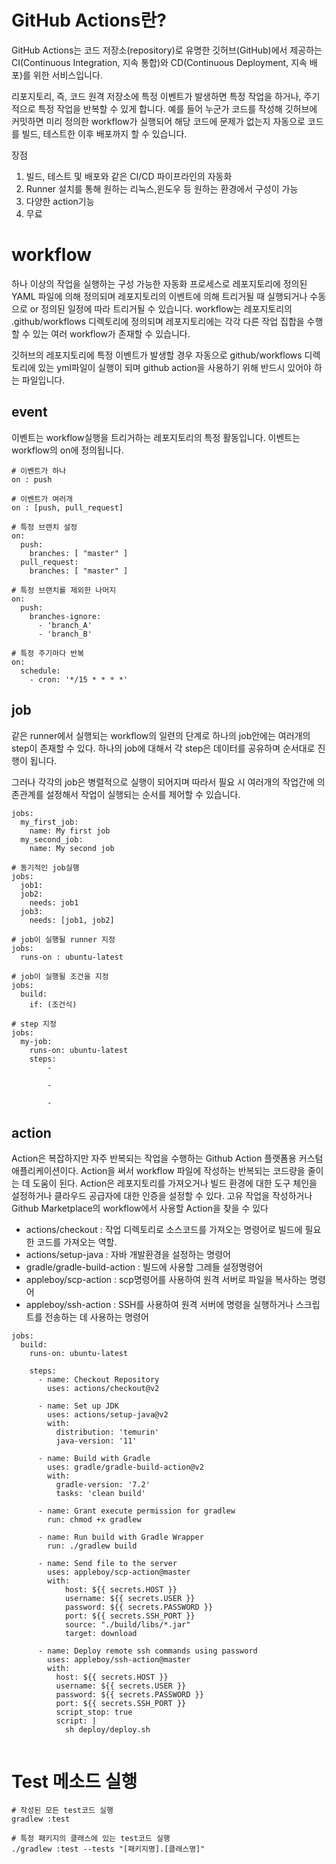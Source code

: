 # GitHub Actions란?

GitHub Actions는 코드 저장소(repository)로 유명한 깃허브(GitHub)에서 제공하는 CI(Continuous Integration, 지속 통합)와 CD(Continuous Deployment, 지속 배포)를 위한 서비스입니다.

리포지토리, 즉, 코드 원격 저장소에 특정 이벤트가 발생하면 특정 작업을 하거나, 주기적으로 특정 작업을 반복할 수 있게 합니다. 예를 들어 누군가 코드를 작성해 깃허브에 커밋하면 미리 정의한 workflow가 실행되어 해당 코드에 문제가 없는지 자동으로 코드를 빌드, 테스트한 이후 배포까지 할 수 있습니다. 

장점
1. 빌드, 테스트 및 배포와 같은 CI/CD 파이프라인의 자동화
2. Runner 설치를 통해 원하는 리눅스,윈도우 등 원하는 환경에서 구성이 가능
3. 다양한 action기능
4. 무료

# workflow

하나 이상의 작업을 실행하는 구성 가능한 자동화 프로세스로 레포지토리에 정의된 YAML 파일에 의해 정의되며 레포지토리의 이벤트에 의해 트리거될 때 실행되거나 수동으로 or 정의된 일정에 따라 트리거될 수 있습니다. workflow는 레포지토리의 .github/workflows 디렉토리에 정의되며 레포지토리에는 각각 다른 작업 집합을 수행할 수 있는 여러 workflow가 존재할 수 있습니다.

깃허브의 레포지토리에 특정 이벤트가 발생할 경우 자동으로 github/workflows 디렉토리에 있는 yml파일이 실행이 되며 github action을 사용하기 위해 반드시 있어야 하는 파일입니다.

## event

이벤트는 workflow실행을 트리거하는 레포지토리의 특정 활동입니다. 이벤트는 workflow의 on에 정의됩니다.

```shell
# 이벤트가 하나 
on : push

# 이벤트가 여러개
on : [push, pull_request]

# 특정 브랜치 설정
on:
  push:
    branches: [ "master" ]
  pull_request:
    branches: [ "master" ]

# 특정 브랜치를 제외한 나머지
on:
  push:
    branches-ignore:
      - 'branch_A'
      - 'branch_B'

# 특정 주기마다 반복
on:
  schedule:
    - cron: '*/15 * * * *'

```

## job

같은 runner에서 실행되는 workflow의 일련의 단계로 하나의 job안에는 여러개의 step이 존재할 수 있다. 하나의 job에 대해서 각 step은 데이터를 공유하며 순서대로 진행이 됩니다. 

그러나 각각의 job은 병렬적으로 실행이 되어지며 따라서 필요 시 여러개의 작업간에 의존관계를 설정해서 작업이 실행되는 순서를 제어할 수 있습니다.
```shell
jobs:
  my_first_job:
    name: My first job
  my_second_job:
    name: My second job

# 동기적인 job실행
jobs:
  job1:
  job2:
    needs: job1
  job3:
    needs: [job1, job2]

# job이 실행될 runner 지정
jobs:
  runs-on : ubuntu-latest

# job이 실행될 조건을 지정
jobs:
  build:
    if: (조건식)

# step 지정
jobs:
  my-job:
    runs-on: ubuntu-latest
    steps:
        - 

        -

        -

```

## action

Action은 복잡하지만 자주 반복되는 작업을 수행하는 Github Action 플랫폼용 커스텀 애플리케이션이다. Action을 써서 workflow 파일에 작성하는 반복되는 코드량을 줄이는 데 도움이 된다. Action은 레포지토리를 가져오거나 빌드 환경에 대한 도구 체인을 설정하거나 클라우드 공급자에 대한 인증을 설정할 수 있다. 고유 작업을 작성하거나 Github Marketplace의 workflow에서 사용할 Action을 찾을 수 있다

- actions/checkout : 작업 디렉토리로 소스코드를 가져오는 명령어로 빌드에 필요한 코드를 가져오는 역할.
- actions/setup-java : 자바 개발환경을 설정하는 명령어
- gradle/gradle-build-action : 빌드에 사용할 그레들 설정명령어
- appleboy/scp-action : scp명령어를 사용하여 원격 서버로 파일을 복사하는 명령어
- appleboy/ssh-action : SSH를 사용하여 원격 서버에 명령을 실행하거나 스크립트를 전송하는 데 사용하는 명령어

```shell
jobs:
  build:
    runs-on: ubuntu-latest

    steps:
      - name: Checkout Repository
        uses: actions/checkout@v2

      - name: Set up JDK
        uses: actions/setup-java@v2
        with:
          distribution: 'temurin'
          java-version: '11'

      - name: Build with Gradle
        uses: gradle/gradle-build-action@v2
        with:
          gradle-version: '7.2'
          tasks: 'clean build'

      - name: Grant execute permission for gradlew
        run: chmod +x gradlew

      - name: Run build with Gradle Wrapper
        run: ./gradlew build

      - name: Send file to the server
        uses: appleboy/scp-action@master
        with:
            host: ${{ secrets.HOST }}
            username: ${{ secrets.USER }}
            password: ${{ secrets.PASSWORD }}
            port: ${{ secrets.SSH_PORT }}
            source: "./build/libs/*.jar"
            target: download

      - name: Deploy remote ssh commands using password
        uses: appleboy/ssh-action@master
        with:
          host: ${{ secrets.HOST }}
          username: ${{ secrets.USER }}
          password: ${{ secrets.PASSWORD }}
          port: ${{ secrets.SSH_PORT }}
          script_stop: true
          script: |
            sh deploy/deploy.sh
      
```

# Test 메소드 실행

```shell
# 작성된 모든 test코드 실행
gradlew :test

# 특정 패키지의 클래스에 있는 test코드 실행
./gradlew :test --tests "[패키지명].[클래스명]"

```